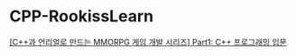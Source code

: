 # CPP-RookissLearn

[[C++과 언리얼로 만드는 MMORPG 게임 개발 시리즈] Part1: C++ 프로그래밍 입문](https://www.inflearn.com/course/%EC%96%B8%EB%A6%AC%EC%96%BC-3d-mmorpg-1#curriculum)
